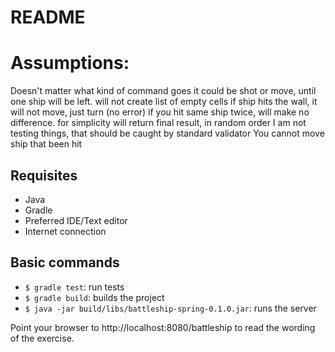  README
========

Assumptions:
==========

Doesn't matter what kind of command goes it could be shot or move, until one ship will be left.
will not create list of empty cells
if ship hits the wall, it will not move, just turn (no error)
if you hit same ship twice, will make no difference.
for simplicity will return final result, in random order
I am not testing things, that should be caught by standard validator
You cannot move ship that been hit



## Requisites
- Java
- Gradle
- Preferred IDE/Text editor
- Internet connection

## Basic commands
- `$ gradle test`: run tests
- `$ gradle build`: builds the project
- `$ java -jar build/libs/battleship-spring-0.1.0.jar`: runs the server

Point your browser to http://localhost:8080/battleship to read the wording of the exercise.
